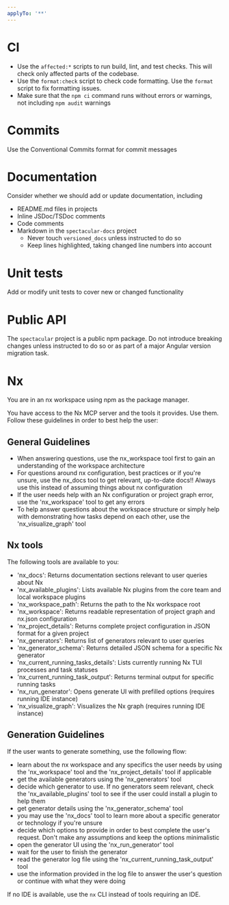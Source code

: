 ```yaml
---
applyTo: '**'
---
```


# CI

- Use the `affected:*` scripts to run build, lint, and test checks. This will
  check only affected parts of the codebase.
- Use the `format:check` script to check code formatting. Use the `format`
  script to fix formatting issues.
- Make sure that the `npm ci` command runs without errors or warnings, not
  including `npm audit` warnings

# Commits

Use the Conventional Commits format for commit messages

# Documentation

Consider whether we should add or update documentation, including

- README.md files in projects
- Inline JSDoc/TSDoc comments
- Code comments
- Markdown in the `spectacular-docs` project
  - Never touch `versioned_docs` unless instructed to do so
  - Keep lines highlighted, taking changed line numbers into account

# Unit tests

Add or modify unit tests to cover new or changed functionality

# Public API

The `spectacular` project is a public npm package. Do not introduce breaking
changes unless instructed to do so or as part of a major Angular version
migration task.

# Nx

You are in an nx workspace using npm as the package manager.

You have access to the Nx MCP server and the tools it provides. Use them. Follow
these guidelines in order to best help the user:

## General Guidelines

- When answering questions, use the nx_workspace tool first to gain an
  understanding of the workspace architecture
- For questions around nx configuration, best practices or if you're unsure, use
  the nx_docs tool to get relevant, up-to-date docs!! Always use this instead of
  assuming things about nx configuration
- If the user needs help with an Nx configuration or project graph error, use
  the 'nx_workspace' tool to get any errors
- To help answer questions about the workspace structure or simply help with
  demonstrating how tasks depend on each other, use the 'nx_visualize_graph'
  tool

## Nx tools

The following tools are available to you:

- 'nx_docs': Returns documentation sections relevant to user queries about Nx
- 'nx_available_plugins': Lists available Nx plugins from the core team and
  local workspace plugins
- 'nx_workspace_path': Returns the path to the Nx workspace root
- 'nx_workspace': Returns readable representation of project graph and nx.json
  configuration
- 'nx_project_details': Returns complete project configuration in JSON format
  for a given project
- 'nx_generators': Returns list of generators relevant to user queries
- 'nx_generator_schema': Returns detailed JSON schema for a specific Nx
  generator
- 'nx_current_running_tasks_details': Lists currently running Nx TUI processes
  and task statuses
- 'nx_current_running_task_output': Returns terminal output for specific running
  tasks
- 'nx_run_generator': Opens generate UI with prefilled options (requires running
  IDE instance)
- 'nx_visualize_graph': Visualizes the Nx graph (requires running IDE instance)

## Generation Guidelines

If the user wants to generate something, use the following flow:

- learn about the nx workspace and any specifics the user needs by using the
  'nx_workspace' tool and the 'nx_project_details' tool if applicable
- get the available generators using the 'nx_generators' tool
- decide which generator to use. If no generators seem relevant, check the
  'nx_available_plugins' tool to see if the user could install a plugin to help
  them
- get generator details using the 'nx_generator_schema' tool
- you may use the 'nx_docs' tool to learn more about a specific generator or
  technology if you're unsure
- decide which options to provide in order to best complete the user's request.
  Don't make any assumptions and keep the options minimalistic
- open the generator UI using the 'nx_run_generator' tool
- wait for the user to finish the generator
- read the generator log file using the 'nx_current_running_task_output' tool
- use the information provided in the log file to answer the user's question or
  continue with what they were doing

If no IDE is available, use the `nx` CLI instead of tools requiring an IDE.

